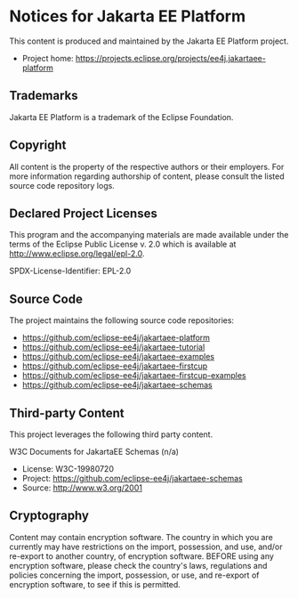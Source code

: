 # Notices for Jakarta EE Platform

This content is produced and maintained by the Jakarta EE Platform
project.

- Project home: https://projects.eclipse.org/projects/ee4j.jakartaee-platform

## Trademarks

Jakarta EE Platform is a trademark of the Eclipse Foundation.

## Copyright

All content is the property of the respective authors or their employers. For
more information regarding authorship of content, please consult the listed
source code repository logs.

## Declared Project Licenses

This program and the accompanying materials are made available under the terms
of the Eclipse Public License v. 2.0 which is available at
http://www.eclipse.org/legal/epl-2.0.

SPDX-License-Identifier: EPL-2.0

## Source Code

The project maintains the following source code repositories:

- https://github.com/eclipse-ee4j/jakartaee-platform
- https://github.com/eclipse-ee4j/jakartaee-tutorial
- https://github.com/eclipse-ee4j/jakartaee-examples
- https://github.com/eclipse-ee4j/jakartaee-firstcup
- https://github.com/eclipse-ee4j/jakartaee-firstcup-examples
- https://github.com/eclipse-ee4j/jakartaee-schemas

## Third-party Content

This project leverages the following third party content.

W3C Documents for JakartaEE Schemas (n/a)

- License: W3C-19980720
- Project: https://github.com/eclipse-ee4j/jakartaee-schemas
- Source: http://www.w3.org/2001

## Cryptography

Content may contain encryption software. The country in which you are currently
may have restrictions on the import, possession, and use, and/or re-export to
another country, of encryption software. BEFORE using any encryption software,
please check the country's laws, regulations and policies concerning the import,
possession, or use, and re-export of encryption software, to see if this is
permitted.
